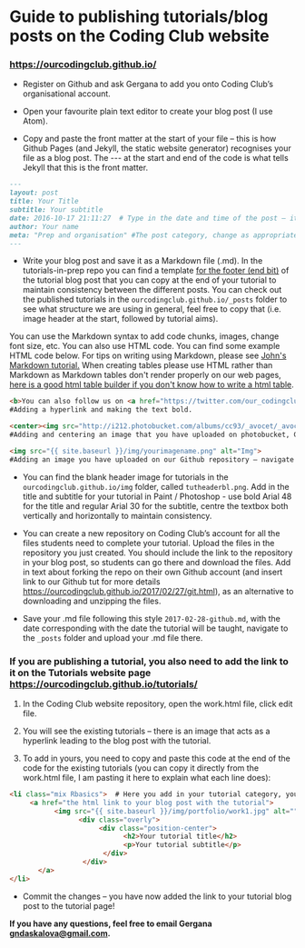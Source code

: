 # Guide to publishing tutorials/blog posts on the Coding Club website
### https://ourcodingclub.github.io/

- Register on Github and ask Gergana to add you onto Coding Club’s organisational account.

- Open your favourite plain text editor to create your blog post (I use Atom).

- Copy and paste the front matter at the start of your file – this is how Github Pages (and Jekyll, the static website generator) recognises your file as a blog post. The --- at the start and end of the code is what tells Jekyll that this is the front matter.

```md
---
layout: post
title: Your Title
subtitle: Your subtitle
date: 2016-10-17 21:11:27  # Type in the date and time of the post – it needs to be in this format.
author: Your name
meta: "Prep and organisation" #The post category, change as appropriate, e.g. “Tutorials” (you need the “”)
---
```

- Write your blog post and save it as a Markdown file (.md). In the tutorials-in-prep repo you can find a template <a href="https://github.com/ourcodingclub/tutorials-in-progress/blob/master/template_tutorial_footer">for the footer (end bit)</a> of the tutorial blog post that you can copy at the end of your tutorial to maintain consistency between the different posts. You can check out the published tutorials in the `ourcodingclub.github.io/_posts` folder to see what structure we are using in general, feel free to copy that (i.e. image header at the start, followed by tutorial aims).

You can use the Markdown syntax to add code chunks, images, change font size, etc. You can also use HTML code. You can find some example HTML code below. For tips on writing using Markdown, please see <a href="https://ourcodingclub.github.io/2016/11/24/rmarkdown-1.html">John's Markdown tutorial.</a> When creating tables please use HTML rather than Markdown as Markdown tables don't render properly on our web pages, [here is a good html table builder if you don't know how to write a html table](http://www.tablesgenerator.com/html_tables).

```html
<b>You can also follow us on <a href="https://twitter.com/our_codingclub">Twitter</a>!</b>
#Adding a hyperlink and making the text bold.

<center><img src="http://i212.photobucket.com/albums/cc93/_avocet/_avocet115/poster.png" alt="Poster" style="width: 700px;"/></center>
#Adding and centering an image that you have uploaded on photobucket, Google Drive, etc. beforehand, and adjusting how wide the image appears.

<img src="{{ site.baseurl }}/img/yourimagename.png" alt="Img">
#Adding an image you have uploaded on our Github repository – navigate to the folder “img” and upload your file there. It’s easier if your image is already in the size you want it to appear in on the website.
```
- You can find the blank header image for tutorials in the `ourcodingclub.github.io/img` folder, called `tutheaderbl.png`. Add in the title and subtitle for your tutorial in Paint / Photoshop - use bold Arial 48 for the title and regular Arial 30 for the subtitle, centre the textbox both vertically and horizontally to maintain consistency.

- You can create a new repository on Coding Club’s account for all the files students need to complete your tutorial. Upload the files in the repository you just created. You should include the link to the repository in your blog post, so students can go there and download the files. Add in text about forking the repo on their own Github account (and insert link to our Github tut for more details https://ourcodingclub.github.io/2017/02/27/git.html), as an alternative to downloading and unzipping the files.

- Save your .md file following this style `2017-02-28-github.md`, with the date corresponding with the date the tutorial will be taught, navigate to the `_posts` folder and upload your .md file there.

### If you are publishing a tutorial, you also need to add the link to it on the Tutorials website page https://ourcodingclub.github.io/tutorials/
1.	In the Coding Club website repository, open the work.html file, click edit file.

2.	You will see the existing tutorials – there is an image that acts as a hyperlink leading to the blog post with the tutorial.

3.	To add in yours, you need to copy and paste this code  at the end of the code for the existing tutorials (you can copy it directly from the work.html file, I am pasting it here to explain what each line does):


```html
<li class="mix Rbasics">  # Here you add in your tutorial category, you can change “Rbasics” (keep the “mix” in) with Github, Dataform (standing for Data formatting), Datavis (standing for Data visualisation), Modelling, Markdown, or Shiny.
     <a href="the html link to your blog post with the tutorial">
           <img src="{{ site.baseurl }}/img/portfolio/work1.jpg" alt="">  # The thumbnail image for your tutorial, you can choose one of the already uploaded ones (navigate to the img/portfolio folder to view them and change the file name according to the one you want), or you can also upload your own in the portfolio folder.
                 <div class="overly">
                      <div class="position-center">
                            <h2>Your tutorial title</h2>
                            <p>Your tutorial subtitle</p>
                       </div>
                  </div>
       </a>
</li>
```

- Commit the changes – you have now added the link to your tutorial blog post to the tutorial page!

__If you have any questions, feel free to email Gergana gndaskalova@gmail.com.__
